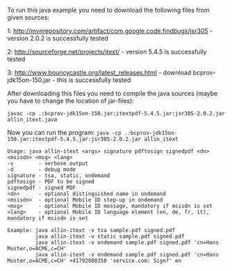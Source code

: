 To run this java example you need to download the following files from given sources:

1: http://mvnrepository.com/artifact/com.google.code.findbugs/jsr305 - version 2.0.2 is successfully tested

2: http://sourceforge.net/projects/itext/ - version 5.4.5 is successfully tested

3: http://www.bouncycastle.org/latest_releases.html - download bcprov-jdk15on-150.jar - this is successfully tested

After downloading this files you need to compile the java sources (maybe you have to change the location of jar-files):

`javac -cp .:bcprov-jdk15on-150.jar:itextpdf-5.4.5.jar:jsr305-2.0.2.jar allin_itext.java`

Now you can run the program: `java -cp .:bcprov-jdk15on-150.jar:itextpdf-5.4.5.jar:jsr305-2.0.2.jar allin_itext`

````
Usage: java allin-itext <args> signature pdftosign signedpdf <dn> <msisdn> <msg> <lang>
-v        - verbose output
-d        - debug mode
signature - tsa, static, ondemand
pdftosign - PDF to be signed
signedpdf - signed PDF
<dn>      - optional distinguished name in ondemand
<msisdn>  - optional Mobile ID step-up in ondemand
<msg>     - optional Mobile ID message, mandatory if msisdn is set
<lang>    - optional Mobile ID language element (en, de, fr, it), mandatory if msisdn is set

Example: java allin-itext -v tsa sample.pdf signed.pdf
         java allin-itext -v static sample.pdf signed.pdf
         java allin-itext -v ondemand sample.pdf signed.pdf 'cn=Hans Muster,o=ACME,c=CH'
         java allin-itext -v ondemand sample.pdf signed.pdf 'cn=Hans Muster,o=ACME,c=CH' +41792080350 'service.com: Sign?' en
````
